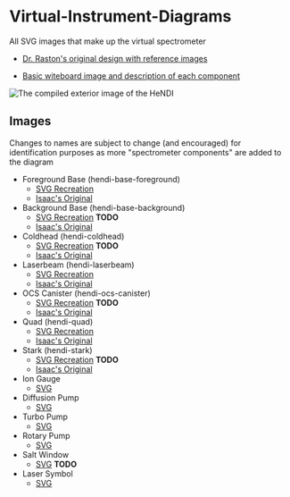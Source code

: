 # Virtual-Instrument-Diagrams
All SVG images that make up the virtual spectrometer

* [Dr. Raston's original design with reference images](https://github.com/RastonLab/Virtual-HeNDI-Spectrometer/issues/2)

* [Basic witeboard image and description of each component](https://github.com/RastonLab/Virtual-HeNDI-Spectrometer/issues/7)

![The compiled exterior image of the HeNDI](https://raw.githubusercontent.com/RastonLab/Virtual-Instrument-Diagrams/93e977282b201d8604eba18f9ce917eb23692859/hendi/hendi-base.svg)

## Images
Changes to names are subject to change (and encouraged) for identification purposes as more "spectrometer components" are added to the diagram
* Foreground Base (hendi-base-foreground)
  * [SVG Recreation](https://github.com/RastonLab/Virtual-Instrument-Diagrams/blob/main/hendi/hendi-base.svg)
  * [Isaac's Original](https://github.com/isaac-j-miller/virtual-hendi/blob/master/front/public/images/hendi-foreground.png)
* Background Base (hendi-base-background)
  * [SVG Recreation]() **TODO**
  * [Isaac's Original](https://github.com/isaac-j-miller/virtual-hendi/blob/master/front/public/images/hendi-background.png)
* Coldhead (hendi-coldhead)
  * [SVG Recreation]() **TODO**
  * [Isaac's Original](https://github.com/isaac-j-miller/virtual-hendi/blob/master/front/public/images/hendi-coldhead.png)
* Laserbeam (hendi-laserbeam)
  * [SVG Recreation](https://github.com/RastonLab/Virtual-Instrument-Diagrams/blob/main/hendi/hendi-laserbeam.svg)
  * [Isaac's Original](https://github.com/isaac-j-miller/virtual-hendi/blob/master/front/public/images/hendi-laserbeam.png)
* OCS Canister (hendi-ocs-canister)
  * [SVG Recreation]() **TODO**
  * [Isaac's Original](https://github.com/isaac-j-miller/virtual-hendi/blob/master/front/public/images/hendi-ocs-canister.png)
* Quad (hendi-quad)
  * [SVG Recreation](https://github.com/RastonLab/Virtual-Instrument-Diagrams/blob/main/hendi/hendi-quad.svg)
  * [Isaac's Original](https://github.com/isaac-j-miller/virtual-hendi/blob/master/front/public/images/hendi-quad.png)
* Stark (hendi-stark)
  * [SVG Recreation]() **TODO**
  * [Isaac's Original](https://github.com/isaac-j-miller/virtual-hendi/blob/master/front/public/images/hendi-stark.png)
* Ion Gauge
  * [SVG](https://github.com/RastonLab/Virtual-Instrument-Diagrams/blob/main/hendi/hendi-ion-gauges.svg)
* Diffusion Pump
  * [SVG](https://github.com/RastonLab/Virtual-Instrument-Diagrams/blob/main/hendi/hendi-diffusion-pumps.svg)
* Turbo Pump
  * [SVG](https://github.com/RastonLab/Virtual-Instrument-Diagrams/blob/main/hendi/hendi-turbo-pump.svg)
* Rotary Pump
  * [SVG](https://github.com/RastonLab/Virtual-Instrument-Diagrams/blob/main/hendi/hendi-rotary-pump.svg)
* Salt Window
  * [SVG]() **TODO**
* Laser Symbol
  * [SVG](https://github.com/RastonLab/Virtual-Instrument-Diagrams/blob/main/hendi/hendi-laser-symbol.svg)
